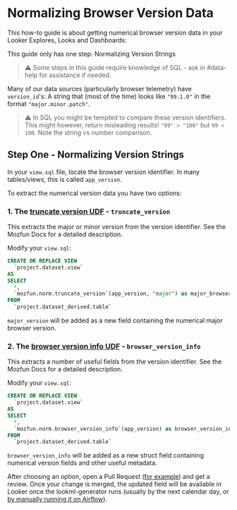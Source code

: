 # Normalizing Browser Version Data

This how-to guide is about getting numerical browser version data in your Looker Explores, Looks and Dashboards:

This guide only has one step: Normalizing Version Strings

> ⚠️ Some steps in this guide require knowledge of SQL - ask in #data-help for assistance if needed.

Many of our data sources (particularly browser telemetry) have `version_id`'s: A string that (most of the time) 
looks like `"99.1.0"` in the format `"major.minor.patch"`.

> ⚠️ In SQL you might be tempted to compare these version identifiers. This might however, return misleading results! 
> `"99" > "100"` but `99 < 100`. Note the string vs number comparison.

## Step One - Normalizing Version Strings

In your `view.sql` file, locate the browser version identifier. In many tables/views, this is called `app_version`.

To extract the numerical version data you have two options:

### 1. The [truncate version UDF](https://mozilla.github.io/bigquery-etl/mozfun/norm/#truncate_version-udf) - `truncate_version`
This extracts the major or minor version from the version identifier. See the Mozfun Docs for a detailed description.

Modify your `view.sql`:
```SQL
CREATE OR REPLACE VIEW
  `project.dataset.view`
AS
SELECT
  *,
  `mozfun.norm.truncate_version`(app_version, "major") as major_browser_version  --  <--- New Line
FROM
  `project.dataset_derived.table`
```

`major_version` will be added as a new field containing the numerical major browser version. 

### 2. The [browser version info UDF](https://mozilla.github.io/bigquery-etl/mozfun/norm/#browser_version_info-udf) - `browser_version_info`
This extracts a number of useful fields from the version identifier. See the Mozfun Docs for a detailed description.

Modify your `view.sql`: 
```SQL
CREATE OR REPLACE VIEW
  `project.dataset.view`
AS
SELECT
  *,
  `mozfun.norm.browser_version_info`(app_version) as browser_version_info  --  <--- New Line
FROM
  `project.dataset_derived.table`
```

`browser_version_info` will be added as a new struct field containing numerical version fields and other useful metadata. 


After choosing an option, open a Pull Request ([for example](https://github.com/mozilla/bigquery-etl/pull/2898)) and get a review. 
Once your change is merged, the updated field will be available in Looker once the lookml-generator runs 
(usually by the next calendar day, or [by manually running it on Airflow](https://github.com/mozilla/lookml-generator/#deploying-new-lookml-generator-changes)).